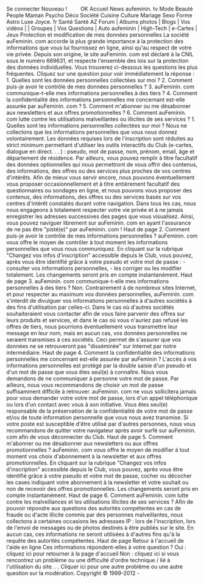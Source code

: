 Se connecter Nouveau !         OK Accueil News aufeminin. tv Mode Beauté People Maman Psycho Déco Société Cuisine Culture Mariage Sexo Forme Astro Luxe Joyce. fr Santé Santé AZ Forum | Albums photos | Blogs | Vos vidéos | | Groupes | Vos Questions | Auto aufeminin | High-Tech | e-Cartes | Jeux Protection et modification de mes données personnelles La société auFeminin. com accorde la plus grande importance à la protection des informations que vous lui fournissez en ligne, ainsi qu'au respect de votre vie privée. Depuis son origine, le site auFeminin. com est déclaré à la CNIL sous le numéro 669631, et respecte l'ensemble des lois sur la protection des données individuelles. Vous trouverez ci-dessous les questions les plus fréquentes. Cliquez sur une question pour voir immédiatement la réponse : 1. Quelles sont les données personnelles collectées sur moi ? 2. Comment puis-je avoir le contrôle de mes données personnelles ? 3. auFeminin. com communique-t-elle mes informations personnelles à des tiers ? 4. Comment la confidentialité des informations personnelles me concernant est-elle assurée par auFeminin. com ? 5. Comment m'abonner ou me désabonner aux newsletters et aux offres promotionnelles ? 6. Comment auFeminin. com lutte contre les utilisations malveillantes ou illicites de ses services ? 1. Quelles sont les informations personnelles collectées sur moi ? Nous ne collectons que les informations personnelles que vous nous donnez volontairement. Les données requises lors de l'inscription sont réduites au strict minimum permettant d'utiliser les outils interactifs du Club (e-cartes, dialogue en direct. . . ) : pseudo, mot de passe, nom, prénom, email, âge et département de résidence. Par ailleurs, vous pouvez remplir à titre facultatif des données optionnelles qui nous permettront de vous offrir des contenus, des informations, des offres ou des services plus proches de vos centres d'intérêts. Afin de mieux vous servir encore, nous pouvons éventuellement vous proposer occasionnellement et à titre entièrement facultatif des questionnaires ou sondages en ligne, et nous pouvons vous proposer des contenus, des informations, des offres ou des services basés sur vos centres d'intérêt constatés durant votre navigation. Dans tous les cas, nous nous engageons à totalement respecter votre vie privée et à ne jamais enregistrer les adresses successives des pages que vous visualisez. Ainsi, vous pouvez naviguer librement sur auFeminin. com en ayant l'assurance de ne pas être "pisté(e)" par auFeminin. com ! Haut de page 2. Comment puis-je avoir le contrôle de mes informations personnelles ? auFeminin. com vous offre le moyen de contrôler à tout moment les informations personnelles que vous nous communiquez. En cliquant sur la rubrique "Changez vos infos d'inscription" accessible depuis le Club, vous pouvez, après vous être identifié grâce à votre pseudo et votre mot de passe : - consulter vos informations personnelles, - les corriger ou les modifier totalement. Les changements seront pris en compte instantanément. Haut de page 3. auFeminin. com communique-t-elle mes informations personnelles à des tiers ? Non. Contrairement à de nombreux sites Internet, et pour respecter au maximum vos données personnelles, auFeminin. com s'interdit de divulguer vos informations personnelles à d'autres sociétés à des fins d'utilisation par celles-ci. Dans le cas où d'autres sociétés souhaiteraient vous contacter afin de vous faire parvenir des offres sur leurs produits et services, et dans le cas où vous n'auriez pas refusé les offres de tiers, nous pourrions éventuellement vous transmettre leur message en leur nom, mais en aucun cas, vos données personnelles ne seraient transmises à ces sociétés. Ceci permet de s'assurer que vos données ne se retrouveront pas "disséminée" sur Internet par notre intermédiaire. Haut de page 4. Comment la confidentialité des informations personnelles me concernant est-elle assurée par auFeminin ? L'accès à vos informations personnelles est protégé par la double saisie d'un pseudo et d'un mot de passe que vous êtes seul(e) à connaître. Nous vous demandons de ne communiquer à personne votre mot de passe. Par ailleurs, nous vous recommandons de choisir un mot de passe suffisamment difficile à retrouver. auFeminin. com ne vous sollicitera jamais pour vous demander votre votre mot de passe, lors d'un appel téléphonique ou lors d'un contact avec vous à son initiative. Vous êtes seul(e) responsable de la préservation de la confidentialité de votre mot de passe et/ou de toute information personnelle que vous nous avez transmise. Si votre poste est susceptible d'être utilisé par d'autres personnes, nous vous recommandons de quitter votre navigateur après avoir surfé sur auFeminin. com afin de vous déconnecter du Club. Haut de page 5. Comment m'abonner ou me désabonner aux newsletters ou aux offres promotionnelles ? auFeminin. com vous offre le moyen de modifier à tout moment vos choix d'abonnement à la newsletter et aux offres promotionnelles. En cliquant sur la rubrique "Changez vos infos d'inscription" accessible depuis le Club, vous pouvez, après vous être identifié grâce à votre pseudo et votre mot de passe, cocher ou décocher les cases indiquant votre abonnement à la newsletter et votre souhait ou non de recevoir des offres promotionnelles. Les changements seront pris en compte instantanément. Haut de page 6. Comment auFeminin. com lutte contre les malveillances et les utilisations illicites de ses services ? Afin de pouvoir répondre aux questions des autorités compétentes en cas de fraude ou d'acte illicite commis par des personnes malveillantes, nous collectons à certaines occasions les adressses IP : lors de l'inscription, lors de l'envoi de messages ou de photos destinés à être publiés sur le site. En aucun cas, ces informations ne seront utilisées à d'autres fins qu'à la requête des autorités compétentes. Haut de page Retour à l'accueil de l'aide en ligne Ces informations répondent-elles à votre question ? Oui : cliquez ici pour retourner à la page d'accueil Non : cliquez ici si vous rencontrez un problème ou une difficulté d'ordre technique / lié à l'utilisation du site. . . Cliquer ici pour une autre problème ou une autre question sur la modération. Copyright © 1999-2012 -